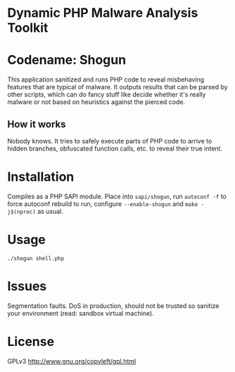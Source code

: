 Dynamic PHP Malware Analysis Toolkit
====================================

# Codename: Shogun

This application sanitized and runs PHP code to reveal misbehaving features that are typical of malware. It outputs results that can be parsed by other scripts, which can do fancy stuff like decide whether it's really malware or not based on heuristics against the pierced code.

## How it works

Nobody knows. It tries to safely execute parts of PHP code to arrive to hidden branches, obfuscated function calls, etc. to reveal their true intent.

# Installation

Compiles as a PHP SAPI module. Place into `sapi/shogun`, run `autoconf -f` to force autoconf rebuild to run, configure `--enable-shogun` and `make -j$(nproc)` as usual.

# Usage

`./shogun shell.php`

# Issues

Segmentation faults. DoS in production, should not be trusted so sanitize your environment (read: sandbox virtual machine).

# License

GPLv3 http://www.gnu.org/copyleft/gpl.html
